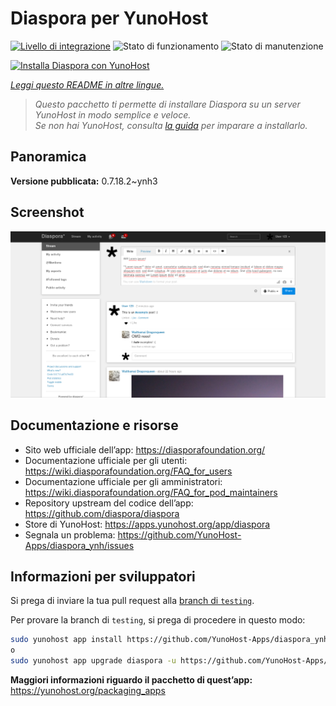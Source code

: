 <!--
N.B.: Questo README è stato automaticamente generato da <https://github.com/YunoHost/apps/tree/master/tools/readme_generator>
NON DEVE essere modificato manualmente.
-->

# Diaspora per YunoHost

[![Livello di integrazione](https://dash.yunohost.org/integration/diaspora.svg)](https://dash.yunohost.org/appci/app/diaspora) ![Stato di funzionamento](https://ci-apps.yunohost.org/ci/badges/diaspora.status.svg) ![Stato di manutenzione](https://ci-apps.yunohost.org/ci/badges/diaspora.maintain.svg)

[![Installa Diaspora con YunoHost](https://install-app.yunohost.org/install-with-yunohost.svg)](https://install-app.yunohost.org/?app=diaspora)

*[Leggi questo README in altre lingue.](./ALL_README.md)*

> *Questo pacchetto ti permette di installare Diaspora su un server YunoHost in modo semplice e veloce.*  
> *Se non hai YunoHost, consulta [la guida](https://yunohost.org/install) per imparare a installarlo.*

## Panoramica



**Versione pubblicata:** 0.7.18.2~ynh3

## Screenshot

![Screenshot di Diaspora](./doc/screenshots/Diaspora_latest.png)

## Documentazione e risorse

- Sito web ufficiale dell’app: <https://diasporafoundation.org/>
- Documentazione ufficiale per gli utenti: <https://wiki.diasporafoundation.org/FAQ_for_users>
- Documentazione ufficiale per gli amministratori: <https://wiki.diasporafoundation.org/FAQ_for_pod_maintainers>
- Repository upstream del codice dell’app: <https://github.com/diaspora/diaspora>
- Store di YunoHost: <https://apps.yunohost.org/app/diaspora>
- Segnala un problema: <https://github.com/YunoHost-Apps/diaspora_ynh/issues>

## Informazioni per sviluppatori

Si prega di inviare la tua pull request alla [branch di `testing`](https://github.com/YunoHost-Apps/diaspora_ynh/tree/testing).

Per provare la branch di `testing`, si prega di procedere in questo modo:

```bash
sudo yunohost app install https://github.com/YunoHost-Apps/diaspora_ynh/tree/testing --debug
o
sudo yunohost app upgrade diaspora -u https://github.com/YunoHost-Apps/diaspora_ynh/tree/testing --debug
```

**Maggiori informazioni riguardo il pacchetto di quest’app:** <https://yunohost.org/packaging_apps>
